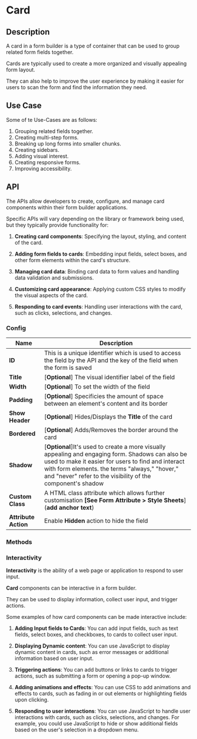 # Card

## Description

A card in a form builder is a type of container that can be used to group related form fields together.

Cards are typically used to create a more organized and visually appealing form layout.

They can also help to improve the user experience by making it easier for users to scan the form and find the information they need.

## Use Case

Some of te Use-Cases are as follows:

1. Grouping related fields together.
2. Creating multi-step forms.
3. Breaking up long forms into smaller chunks.
4. Creating sidebars.
5. Adding visual interest.
6. Creating responsive forms.
7. Improving accessibility.

## API

The APIs allow developers to create, configure, and manage card components within their form builder applications.

Specific APIs will vary depending on the library or framework being used, but they typically provide functionality for:

1. **Creating card components**: Specifying the layout, styling, and content of the card.

2. **Adding form fields to cards**: Embedding input fields, select boxes, and other form elements within the card's structure.

3. **Managing card data**: Binding card data to form values and handling data validation and submissions.

4. **Customizing card appearance**: Applying custom CSS styles to modify the visual aspects of the card.

5. **Responding to card events**: Handling user interactions with the card, such as clicks, selections, and changes.

### Config

| **Name**|**Description**|
|---------------|----------------------------------------------------------------------------------------------------------------------------------------|
|**ID**| This is a unique identifier which is used to access the field by the API and the key of the field when the form is saved |
|**Title**| [**Optional**] The visual identifier label of the field|
|**Width**| [**Optional**] To set the width of the field|
|**Padding**| [**Optional**] Specificies the amount of space between an element's content and its border|
|**Show Header**| [**Optional**] Hides/Displays the **Title** of the card|
|**Bordered**| [**Optional**] Adds/Removes the border around the card|
|**Shadow**| [**Optional**]It's used to create a more visually appealing and engaging form. Shadows can also be used to make it easier for users to find and interact with form elements.  the terms "always," "hover," and "never" refer to the visibility of the component's shadow|
|**Custom Class**| A HTML class attribute which allows further customisation **[See Form Attribute > Style Sheets**](**add anchor text**)|
|**Attribute Action**|Enable **Hidden** action to hide the field|

### Methods

### Interactivity

**Interactivity** is the ability of a web page or application to respond to user input.

**Card** components can be interactive in a form builder.

They can be used to display information, collect user input, and trigger actions.

Some examples of how card components can be made interactive include:

1. **Adding Input fields to Cards**: You can add input fields, such as text fields, select boxes, and checkboxes, to cards to collect user input.

2. **Displaying Dynamic content**: You can use JavaScript to display dynamic content in cards, such as error messages or additional information based on user input.

3. **Triggering actions**: You can add buttons or links to cards to trigger actions, such as submitting a form or opening a pop-up window.

4. **Adding animations and effects**: You can use CSS to add animations and effects to cards, such as fading in or out elements or highlighting fields upon clicking.

5. **Responding to user interactions**: You can use JavaScript to handle user interactions with cards, such as clicks, selections, and changes. For example, you could use JavaScript to hide or show additional fields based on the user's selection in a dropdown menu.
